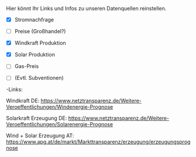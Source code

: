 Hier könnt Ihr Links und Infos zu unseren Datenquellen reinstellen.

- [x] Stromnachfrage

- [ ] Preise (Großhandel?)

- [x] Windkraft Produktion

- [x] Solar Produktion

- [ ] Gas-Preis

- [ ] (Evtl. Subventionen)


-Links:

Windkraft DE:
https://www.netztransparenz.de/Weitere-Veroeffentlichungen/Windenergie-Prognose


Solarkraft Erzeugung DE:
https://www.netztransparenz.de/Weitere-Veroeffentlichungen/Solarenergie-Prognose

Wind + Solar Erzeugung AT:
https://www.apg.at/de/markt/Markttransparenz/erzeugung/erzeugungsprognose



